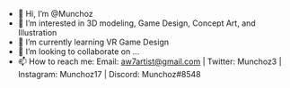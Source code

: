- 👋 Hi, I’m @Munchoz
- 👀 I’m interested in 3D modeling, Game Design, Concept Art, and Illustration
- 🌱 I’m currently learning VR Game Design
- 💞️ I’m looking to collaborate on ...
- 📫 How to reach me: Email: aw7artist@gmail.com | Twitter: Munchoz3 | Instagram: Munchoz17 | Discord: Munchoz#8548

<!---
Munchoz/Munchoz is a ✨ special ✨ repository because its `README.md` (this file) appears on your GitHub profile.
You can click the Preview link to take a look at your changes.
--->
